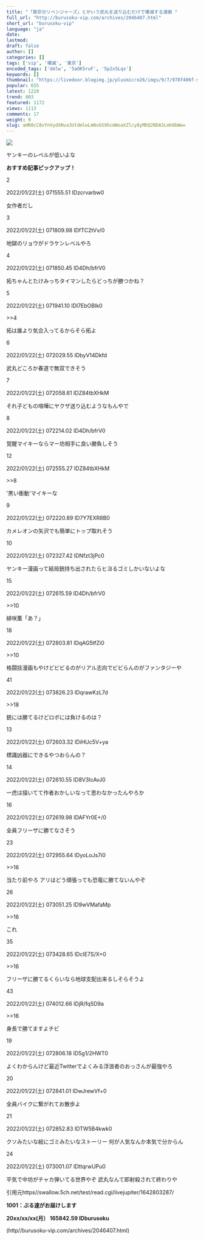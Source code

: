 ```yaml
---
title: "「東京卍リベンジャーズ」とかいう武丸を送り込むだけで壊滅する漫画 "
full_url: "http://burusoku-vip.com/archives/2046407.html"
short_url: "burusoku-vip"
language: "ja"
date: 
lastmod: 
draft: false
author: []
categories: []
tags: ['vip', '壊滅', '東京']
encoded_tags: ['dmlw', '5aOK5ruF', '5p2x5Lqs']
keywords: []
thumbnail: "https://livedoor.blogimg.jp/plusmicro26/imgs/9/7/978f406f-s.jpg"
popular: 655
latest: 1220
trend: 803
featured: 1172
views: 1113
comments: 17
weight: 9
slug: aHR0cC8vYnVydXNva3UtdmlwLmNvbS9hcmNoaXZlcy8yMDQ2NDA3Lmh0bWw=
---
```


![](https://livedoor.blogimg.jp/plusmicro26/imgs/9/7/978f406f-s.jpg)

<div><p>ヤンキーのレベルが低いよな</p><p><b>おすすめ記事ピックアップ！</b></p> <p class='g-ad1'> </p> <p class='g-ad2'> </p> <p></p> <p>2 <p> 2022/01/22(土) 071555.51 IDzcrvarbw0</p></p><p> 女作者だし </p> <p>3 <p> 2022/01/22(土) 071809.98 IDfTC2tVv/0</p></p><p> 地獄のリョウがドラケンレベルやろ </p> <p>4 <p> 2022/01/22(土) 071850.45 ID4Dh/bfrV0</p></p><p> 拓ちゃんとたけみっちタイマンしたらどっちが勝つかね？ </p> <p>5 <p> 2022/01/22(土) 071941.10 IDl7EbOBIk0</p></p><p> <p class='anchor'>>>4</p> 拓は誰より気合入ってるからそら拓よ </p> <p>6 <p> 2022/01/22(土) 072029.55 IDbyV14Dkfd</p></p><p> 武丸どころか春道で無双できそう </p> <p>7 <p> 2022/01/22(土) 072058.61 IDZ84tbXHkM</p></p><p> それ子どもの喧嘩にヤクザ送り込むようなもんやで </p> <p>8 <p> 2022/01/22(土) 072214.02 ID4Dh/bfrV0</p></p><p> 覚醒マイキーならマー坊相手に良い勝負しそう </p> <p>12 <p> 2022/01/22(土) 072555.27 IDZ84tbXHkM</p></p><p> <p class='anchor'>>>8</p> '黒い衝動'マイキーな </p> <p>9 <p> 2022/01/22(土) 072220.89 ID7Y7EXR8B0</p></p><p> カメレオンの矢沢でも簡単にトップ取れそう </p> <p>10 <p> 2022/01/22(土) 072327.42 IDNfzt3jPc0</p></p><p> ヤンキー漫画って結局銃持ち出されたらヒヨるゴミしかいないよな </p> <p>15 <p> 2022/01/22(土) 072615.59 ID4Dh/bfrV0</p></p><p> <p class='anchor'>>>10</p> 緋咲薫「あ？」 </p> <p>18 <p> 2022/01/22(土) 072803.81 IDqAG5tfZi0</p></p><p> <p class='anchor'>>>10</p> 格闘技漫画もやけどビビるのがリアル志向でビビらんのがファンタジーや </p> <p>41 <p> 2022/01/22(土) 073826.23 IDqrawKzL7d</p></p><p> <p class='anchor'>>>18</p> 銃には勝てるけどロボには負けるのは？ </p> <p>13 <p> 2022/01/22(土) 072603.32 IDiHUc5V+ya</p></p><p> 標識凶器にできるやつおらんの？ </p> <p>14 <p> 2022/01/22(土) 072610.55 ID8V3IcAvJ0</p></p><p> 一虎は描いてて作者おかしいなって思わなかったんやろか </p> <p>16 <p> 2022/01/22(土) 072619.98 IDAFYr0E+/0</p></p><p> 全員フリーザに勝てなさそう </p> <p>23 <p> 2022/01/22(土) 072955.64 IDyoLoJs7i0</p></p><p> <p class='anchor'>>>16</p> 当たり前やろ アリはどう頑張っても恐竜に勝てないんやぞ </p> <p>26 <p> 2022/01/22(土) 073051.25 ID9wVMafaMp</p></p><p> <p class='anchor'>>>16</p> これ </p> <p>35 <p> 2022/01/22(土) 073428.65 IDcIE7S/X+0</p></p><p> <p class='anchor'>>>16</p> フリーザに勝てるくらいなら地球支配出来るしそらそうよ </p> <p>43 <p> 2022/01/22(土) 074012.66 IDjR/fq5D9a</p></p><p> <p class='anchor'>>>16</p> 身長で勝てますよチビ </p> <p>19 <p> 2022/01/22(土) 072806.18 ID5g1/2HWT0</p></p><p> よくわからんけど最近Twitterでよくみる浮浪者のおっさんが最強やろ </p> <p>20 <p> 2022/01/22(土) 072841.01 IDwJrewVf+0</p></p><p> 全員バイクに繋がれてお散歩よ </p> <p>21 <p> 2022/01/22(土) 072852.83 IDTW5B4kwk0</p></p><p> クソみたいな絵にゴミみたいなストーリー 何が人気なんか本気で分からん </p> <p>24 <p> 2022/01/22(土) 073001.07 IDttqrwUPu0</p></p><p> 平気で中坊がチャカ弾いてる世界やぞ 武丸なんて即射殺されて終わりや </p> <p>引用元https//swallow.5ch.net/test/read.cgi/livejupiter/1642803287/</p> <p id='csw_block'></p> <p id='divSP1'> </p> <p><b>1001：ぶる速がお届けします <p> 20xx/xx/xx(月） 165842.59 IDburusoku</p></b></p> <p class='g-ad1'> </p> <p class='g-ad2'> </p> <p id='divSP'> </p> </div>

(http//burusoku-vip.com/archives/2046407.html)
